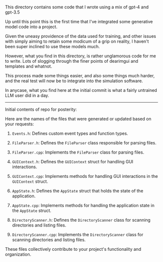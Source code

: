 This directory contains some code that I wrote using a mix of gpt-4 and gpt-3.5  

Up until this point this is the first time that I've integrated some generative model code into a project.  

Given the uneasy providence of the data used for training, and other issues with simply aiming to retain some modicum of a grip on reality, I haven't been super inclined to use these models much.  

However, what you find in this directory, is rather unglamorous code for me to write.  Lots of slogging through the finer points of dearimgui and templates and whatnot.  

This process made some things easier, and also some things much harder, and the real test will now be to integrate into the simulation software.  

In anycase, what you find here at the initial commit is what a fairly untrained LLM user did in a day.  

---------------

Initial contents of repo for posterity: 


Here are the names of the files that were generated or updated based on your requests:

1. `Events.h`: Defines custom event types and function types.

2. `FileParser.h`: Defines the `FileParser` class responsible for parsing files.

3. `FileParser.cpp`: Implements the `FileParser` class for parsing files.

4. `GUIContext.h`: Defines the `GUIContext` struct for handling GUI interactions.

5. `GUIContext.cpp`: Implements methods for handling GUI interactions in the `GUIContext` struct.

6. `AppState.h`: Defines the `AppState` struct that holds the state of the application.

7. `AppState.cpp`: Implements methods for handling the application state in the `AppState` struct.

8. `DirectoryScanner.h`: Defines the `DirectoryScanner` class for scanning directories and listing files.

9. `DirectoryScanner.cpp`: Implements the `DirectoryScanner` class for scanning directories and listing files.

These files collectively contribute to your project's functionality and organization.
